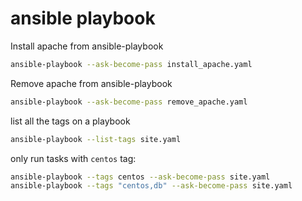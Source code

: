 # ansible playbook

Install apache from ansible-playbook
```bash
ansible-playbook --ask-become-pass install_apache.yaml
```

Remove apache from ansible-playbook
```bash
ansible-playbook --ask-become-pass remove_apache.yaml
```

list all the tags on a playbook
```bash
ansible-playbook --list-tags site.yaml
```

only run tasks with `centos` tag:
```bash
ansible-playbook --tags centos --ask-become-pass site.yaml
ansible-playbook --tags "centos,db" --ask-become-pass site.yaml
```

